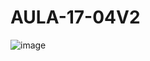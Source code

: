 # AULA-17-04V2

![image](https://user-images.githubusercontent.com/41125383/233804404-43fe6b1d-2577-4fc3-82f7-847e201daa0c.png)
